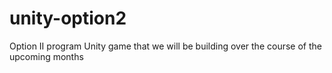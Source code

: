 unity-option2
=============

Option II program Unity game that we will be building over the course of the upcoming months
